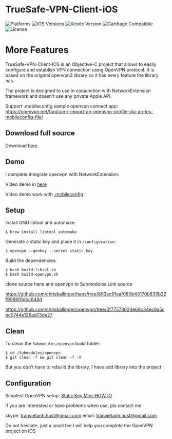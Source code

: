 # TrueSafe-VPN-Client-iOS

![Platforms](https://img.shields.io/badge/iOS-9.0+-yellow.svg)
![iOS Versions](https://img.shields.io/badge/iOS-9.0+-yellow.svg)
![Xcode Version](https://img.shields.io/badge/Xcode-9.0+-yellow.svg)
![Carthage Compatible](https://img.shields.io/badge/Carthage-Compatible-4BC51D.svg?style=flat)
![License](https://img.shields.io/badge/License-AGPLv3-lightgrey.svg)

More Features
==================

TrueSafe-VPN-Client-IOS is an Objective-C project that allows to easily configure and establish VPN connection using OpenVPN protocol. It is based on the original openvpn3 library so it has every feature the library has.

The project is designed to use in conjunction with NetworkExtension framework and doesn't use any private Apple API. 

Support .mobileconfig sample openvpn connect app: https://openvpn.net/faq/can-i-import-an-openvpn-profile-via-an-ios-mobileconfig-file/

## Download full source

Download [here](https://drive.google.com/file/d/1E5EOwbE-dcdLFkcSBgZljTm17BwXmjHy/view?usp=sharing)

## Demo 
I complete integrate openvpn with NetworkExtension: 

Video demo in [here](https://drive.google.com/file/d/1jwat_eNcsQt519YhDbcklLpl97XmENNX/view?usp=sharing) 

Video demo work with [.mobileconfig](https://drive.google.com/file/d/1GJsVlJCRozZeYQT5uPMDVY-YI9F6br7h/view?usp=sharing)
## Setup

Install GNU libtool and automake:

	$ brew install libtool automake
	
Generate a static key and place it in `/configuration`: 

	$ openvpn --genkey --secret static.key
	
Build the dependencies:

    $ bash build-libssl.sh
    $ bash build-openvpn.sh

clone source hans and openvpn to Submodules.Link source

https://github.com/chrisballinger/hans/tree/893ac91eaf080b43170b839b22f9086f0dbc648d

https://github.com/chrisballinger/openvpn/tree/0f77573024e69c34ec8a5cbc0744e126ad73de27
## Clean

To clean the `Submodules/openvpn` build folder:
	
	$ cd /Submodules/openvpn
    $ git clean -f && git clean -f -X

But you don't  have to rebuild the library, I have add library into the project
## Configuration

Simplest OpenVPN setup: [Static Key Mini-HOWTO](http://openvpn.net/index.php/open-source/documentation/miscellaneous/78-static-key-mini-howto.html)

if you are interested or have problems when use, pls contact me

skype: tranvietanh.hust@gmail.com
email: tranvietanh.hust@gmail.com

Do not hesitate, just a small fee I will help you complete the OpenVPN project on IOS

